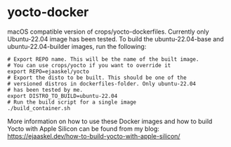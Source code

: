 # yocto-docker

macOS compatible version of crops/yocto-dockerfiles. Currently only Ubuntu-22.04 image has been tested. To build the ubuntu-22.04-base and ubuntu-22.04-builder images, run the following:
```
# Export REPO name. This will be the name of the built image.
# You can use crops/yocto if you want to override it
export REPO=ejaaskel/yocto
# Export the disto to be built. This should be one of the
# versioned distros in dockerfiles-folder. Only ubuntu-22.04
# has been tested by me.
export DISTRO_TO_BUILD=ubuntu-22.04
# Run the build script for a single image
./build_container.sh
```

More information on how to use these Docker images and how to build Yocto with Apple Silicon can be found from my blog:
https://ejaaskel.dev/how-to-build-yocto-with-apple-silicon/
